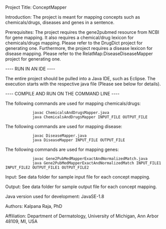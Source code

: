 Project Title: ConceptMapper


Introduction: The project is meant for mapping concepts such as chemicals/drugs, diseases and genes in a sentence.  

Prerequisites: The project requires the gene2pubmed resource from NCBI for gene mapping. It also requires a chemical/drug lexicon for chemicals/drugs mapping. Please refer to the DrugDict project for generating one. Furthermore, the project requires a disease lexicon for disease mapping. Please refer to the RelatMap:DiseaseDiseaseMapper project for generating one. 


---- RUN IN AN IDE ----

The entire project should be pulled into a Java IDE, such as Eclipse. The execution starts with the respective java file (Please see below for details). 


---- COMPILE AND RUN ON THE COMMAND LINE ----

The following commands are used for mapping chemicals/drugs: 
						
				javac ChemicalsAndDrugsMapper.java
				java ChemicalsAndDrugsMapper INPUT_FILE OUTPUT_FILE 

The following commands are used for mapping disease:

				javac DiseaseMapper.java
				java DiseaseMapper INPUT_FILE OUTPUT_FILE

The following commands are used for mapping genes:

				javac Gene2PubMedMapperExactAndNormalizedMatch.java
				java Gene2PubMedMapperExactAndNormalizedMatch INPUT_FILE1 INPUT_FILE2 OUTPUT_FILE1 OUTPUT_FILE2


Input: See data folder for sample input file for each concept mapping.

Output: See data folder for sample output file for each concept mapping.


Java version used for development: JavaSE-1.8

Authors: Kalpana Raja, PhD

Affiliation: Department of Dermatology, University of Michigan, Ann Arbor 48109, MI, USA
